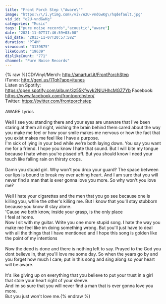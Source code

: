```yaml
---
title: "Front Porch Step \"Aware\""
image: "https:\/\/i.ytimg.com\/vi\/e2U-vndGwKg\/hqdefault.jpg"
vid_id: "e2U-vndGwKg"
categories: "Music"
tags: ["pure noise records","acoustic","aware"]
date: "2021-11-07T17:46:59+03:00"
vid_date: "2013-11-07T20:57:58Z"
duration: "PT4M"
viewcount: "3139875"
likeCount: "19639"
dislikeCount: "771"
channel: "Pure Noise Records"
---
```

{% raw %}CD/Vinyl/Merch: <a rel="nofollow" target="blank" href="http://smarturl.it/FrontPorchStep">http://smarturl.it/FrontPorchStep</a> <br />iTunes: <a rel="nofollow" target="blank" href="http://geni.us/1Tqh?app=itunes">http://geni.us/1Tqh?app=itunes</a><br />Listen on Spotify: <a rel="nofollow" target="blank" href="https://open.spotify.com/album/3z55Kfwyk2NIUHhcMGZ7Yb">https://open.spotify.com/album/3z55Kfwyk2NIUHhcMGZ7Yb</a> Facebook: <a rel="nofollow" target="blank" href="https://www.facebook.com/frontporchstep/">https://www.facebook.com/frontporchstep/</a><br />Twitter: <a rel="nofollow" target="blank" href="https://twitter.com/frontporchstep">https://twitter.com/frontporchstep</a><br /><br />AWARE Lyrics<br /><br />Well I see you standing there and your eyes are unaware that I've been staring at them all night, wishing the brain behind them cared about the way you make me feel or how your smile makes me nervous or how the fact that you exist makes me feel like I have a purpose. <br />I'm sick of lying in your bed while we're both laying down. You say you want me for a friend. I hope you know I hate that sound. But I will bite my tongue because I hate when you're pissed off. But you should know I need your touch like falling rain on thirsty crops. <br /><br />Damn you stupid girl. Why won't you drop your guard? The space between our lips is bound to break my ever aching heart. And I am sure that you will never find a man that is ever gonna love you more. So why won't you love me? <br /><br />Well I hate your cigarettes and the men that you go see because one is killing you, while the other's killing me. But I know that you'll stay stubborn because you know ill stay alone. <br />'Cause we both know, inside your grasp, is the only place <br />I feel at home. <br />Now I sit with my guitar. Write you one more stupid song. I hate the way you make me feel like im doing something wrong. But you'll just have to deal with all the things that I have mentioned and I hope this song is golden like the point of my intentions <br /><br />Now the deed is done and there is nothing left to say. Prayed to the God you dont believe in, that you'll love me some day. So when the years go by and you forget how much I care; put in this song and sing along so your heart will be aware. <br /><br />It's like giving up on everything that you believe to put your trust in a girl that stole your heart right of your sleeve. <br />And im so sure that you will never find a man that is ever gonna love you more. <br />But you just won't love me.{% endraw %}
